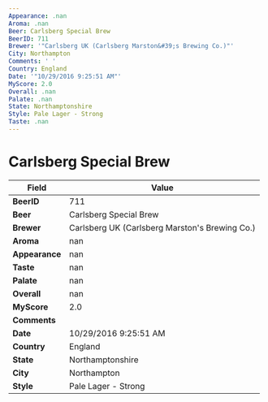 ```yaml
---
Appearance: .nan
Aroma: .nan
Beer: Carlsberg Special Brew
BeerID: 711
Brewer: '"Carlsberg UK (Carlsberg Marston&#39;s Brewing Co.)"'
City: Northampton
Comments: ' '
Country: England
Date: '"10/29/2016 9:25:51 AM"'
MyScore: 2.0
Overall: .nan
Palate: .nan
State: Northamptonshire
Style: Pale Lager - Strong
Taste: .nan
---
```


# Carlsberg Special Brew

| Field         | Value |
|---------------|-------|
| **BeerID** | 711 |
| **Beer** | Carlsberg Special Brew |
| **Brewer** | Carlsberg UK (Carlsberg Marston&#39;s Brewing Co.) |
| **Aroma** | nan |
| **Appearance** | nan |
| **Taste** | nan |
| **Palate** | nan |
| **Overall** | nan |
| **MyScore** | 2.0 |
| **Comments** |   |
| **Date** | 10/29/2016 9:25:51 AM |
| **Country** | England |
| **State** | Northamptonshire |
| **City** | Northampton |
| **Style** | Pale Lager - Strong |
